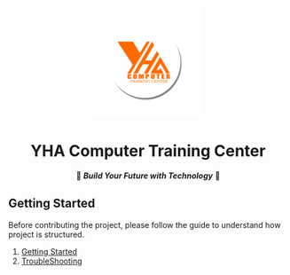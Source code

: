 <!-- header  -->

<div align=center>

<img src="./public/image/logo/logo.png" width="200px">

# YHA Computer Training Center   

🔆 ***Build Your Future with Technology*** 🔆

</div>

<!-- content  -->

## Getting Started

Before contributing the project, please follow the guide to understand how project is structured.

1. [Getting Started](https://github.com/YHA-Center/yha-website/blob/main/guide/getting-started.md)
2. [TroubleShooting](https://github.com/YHA-Center/yha-website/blob/main/guide/troubleshooting.md)

